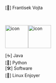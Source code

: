 [👋] Frantisek Vojta

<br><br>
<img src="https://techstack-generator.vercel.app/java-icon.svg" alt="icon" style="width: 74px; height: 74px;" /><img src="https://techstack-generator.vercel.app/python-icon.svg" alt="icon" style="width: 74px; height: 74px;" />

[☕] Java                                      
[🐍] Python        
[🛠️] Software           
[🐧] Linux Enjoyer
